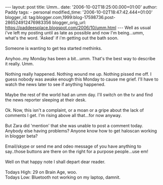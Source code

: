 \-\-- layout: post title: Umm.. date: \'2006-10-02T18:25:00.000+01:00\'
author: Paddy tags: - personal modified\_time:
\'2006-10-02T18:47:42.444+01:00\' blogger\_id:
tag:blogger.com,1999:blog-17598736.post-286524912476983356
blogger\_orig\_url: https://paddeesplace.blogspot.com/2006/10/umm.html
\-\-- Well as usual i\'ve left my posting until as late as possible and
now I\'m being\...umm, what\'s the word. \'Asked\' if i\'m getting out
the bath soon.\
\
Someone is wanting to get tea started methinks.\
\
Anyhoo..my Monday has been a bit\...umm. That\'s the best way to
describe it really. Umm.\
\
Nothing really happened. Nothing wound me up. Nothing pissed me off. I
guess nobody was awake enough this Monday to cause me grief. I\'ll have
to watch the news later to see if anything happened.\
\
Maybe the rest of the world had an umm day. I\'ll switch on the tv and
find the news reporter sleeping at their desk.\
\
Ok. Now, this isn\'t a complaint, or a moan or a gripe about the lack of
comments I get. I\'m rising above all that\...for now anyway.\
\
But Zara did \'mention\' that she was unable to post a comment today.
Anybody else having problems? Anyone know how to get haloscan working in
blogger beta?\
\
Email/skype or send me and odeo message of you have anything to
say..those buttons are there on the right for a purpose people\...use
em!\
\
Well on that happy note I shall depart dear reader.\
\
Todays High: 29 on Brain Age, woo.\
Todays Low: Bluetooth not working on my laptop, damnit.
